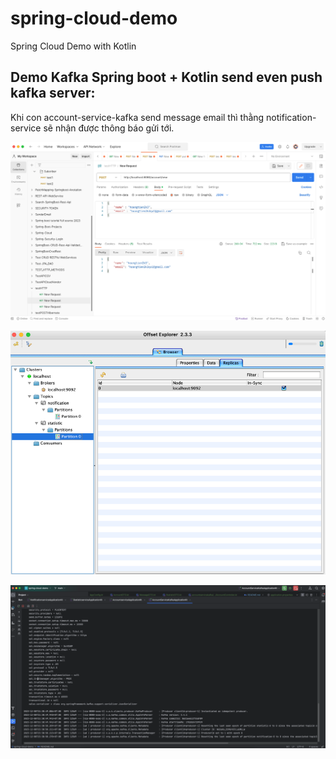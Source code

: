 # spring-cloud-demo
Spring Cloud Demo with Kotlin

## Demo Kafka Spring boot + Kotlin send even push kafka server:

Khi con account-service-kafka send message email thì thằng notification-service sẽ nhận được thông báo gửi tới.

![img.png](img.png)

![img_1.png](img_1.png)

![img_2.png](img_2.png)



